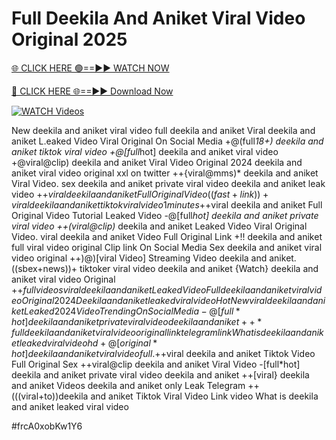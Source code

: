 # Full Deekila And Aniket Viral Video Original 2025


[🌐 CLICK HERE 🟢==►► WATCH NOW](https://cutt.ly/ZrqxdKBg)

[🔴 CLICK HERE 🌐==►► Download Now](https://cutt.ly/ZrqxdKBg)

[![WATCH Videos](https://i.imgur.com/dJHk4Zq.gif)](https://cutt.ly/ZrqxdKBg)




























New deekila and aniket viral video full deekila and aniket Viral deekila and aniket L.eaked Video Viral Original On Social Media +@(full*18+) deekila and aniket tiktok viral video +@[full*hot] deekila and aniket viral video +@viral@clip) deekila and aniket Viral Video Original 2024
deekila and aniket viral video original xxl on twitter
++{viral@mms)* deekila and aniket Viral Video. sex deekila and aniket private viral video deekila and aniket leak video +$+viral deekila and aniket Full Original Video
((fast+link))+viral deekila and aniket tiktok viral video 1 minutes
+$+viral deekila and aniket Full Original Video Tutorial Leaked Video -@[full*hot] deekila and aniket private viral video
++(viral@clip)* deekila and aniket Leaked Video Viral Original Video.
viral deekila and aniket Video Full Original Link
+!! deekila and aniket full viral video original Clip link On Social Media
Sex deekila and aniket viral video original
++)@)[viral Video] Streaming Video deekila and aniket.
((sbex+news))+ tiktoker viral video deekila and aniket
{Watch} deekila and aniket viral video Original +$+full videos viral deekila and aniket Leaked Video
Full deekila and aniket viral video Original 2024
Deekila and aniket leaked viral video
{Hot New viral} deekila and aniket Leaked 2024 Video Trending On Social Media
-@[full*hot] deekila and aniket private viral video deekila and aniket
++*full deekila and aniket viral video original link telegram link
What is deekila and aniket leaked viral video hd
+@[original*hot] deekila and aniket viral video full. +$+viral deekila and aniket Tiktok Video Full Original Sex ++viral@clip deekila and aniket Viral Video -[full*hot] deekila and aniket private viral video deekila and aniket
++[viral} deekila and aniket Videos deekila and aniket only Leak Telegram
++(((viral+to))deekila and aniket Tiktok Viral Video Link video What is deekila and aniket leaked viral video


#frcA0xobKw1Y6
